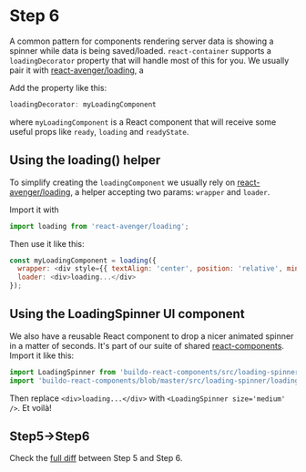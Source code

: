 # Step 6

A common pattern for components rendering server data is showing a spinner while data is being saved/loaded. `react-container` supports a `loadingDecorator` property that will handle most of this for you. We usually pair it with [react-avenger/loading](https://github.com/buildo/react-avenger/blob/master/loading.js), a 

Add the property like this:

```js
loadingDecorator: myLoadingComponent
```

where `myLoadingComponent` is a React component that will receive some useful props like `ready`, `loading` and `readyState`.

## Using the loading() helper

To simplify creating the `loadingComponent` we usually rely on [react-avenger/loading](https://github.com/buildo/react-avenger/blob/master/loading.js), a helper accepting two params: `wrapper` and `loader`.

Import it with
```js
import loading from 'react-avenger/loading'; 
```

Then use it like this:
```js
const myLoadingComponent = loading({
  wrapper: <div style={{ textAlign: 'center', position: 'relative', minHeight: 100 }} />,
  loader: <div>loading...</div>
});
```

## Using the LoadingSpinner UI component

We also have a reusable React component to drop a nicer animated spinner in a matter of seconds. It's part of our suite of shared [react-components](https://github.com/buildo/react-components/). Import it like this:

```js
import LoadingSpinner from 'buildo-react-components/src/loading-spinner';
import 'buildo-react-components/blob/master/src/loading-spinner/loadingSpinner.scss';
```

Then replace `<div>loading...</div>` with `<LoadingSpinner size='medium' />`. Et voilà!

## Step5->Step6

Check the [full diff](https://github.com/buildo/webseed/compare/tutorial-step5...tutorial-step6) between Step 5 and Step 6.

